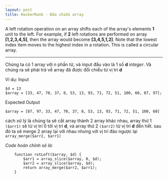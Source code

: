```yaml
---
layout: post
title: HackerRank - Đảo chiều array
---
```


A left rotation operation on an array shifts each of the array's elements **1** unit to the left. For example, if **2** left rotations are performed on array **[1,2,3,4,5]**, then the array would become **[3,4,5,1,2]**. Note that the lowest index item moves to the highest index in a rotation. This is called a circular array.

---

Chúng ta có 1 array với *n* phần tử, và input đầu vào là 1 số **d** _integer_. Và chúng ra sẽ phải trả về array
đã được đổi chiều từ vị trí **d**

Ví dụ:
Input
```phpregexp
$d = 13
$array = [33, 47, 70, 37, 8, 53, 13, 93, 71, 72, 51, 100, 60, 87, 97];
```
Expected Output
```phpregexp
$array = [87, 97, 33, 47, 70, 37, 8, 53, 13, 93, 71, 72, 51, 100, 60]
```

cách xử lý là chúng ta sẽ cắt array thành 2 array khác nhau, array thứ 1 `($arr1)` sẽ từ vị trí 0 tới vị trí **d**, và array thứ 2 `($arr2)` từ vị trí **d** đến hết.
sau đó ta sẽ merge 2 array lại với nhau nhưng với vị trí đảo ngược lại 
`array_merge($arr2, $arr1)`

*Code hoàn chỉnh sẽ là:*
```phpregexp
    function rotLeft($array, $d) {
        $arr1 = array_slice($array, 0, $d);
        $arr2 = array_slice($array, $d);
        return array_merge($arr2, $arr1);
    }
```